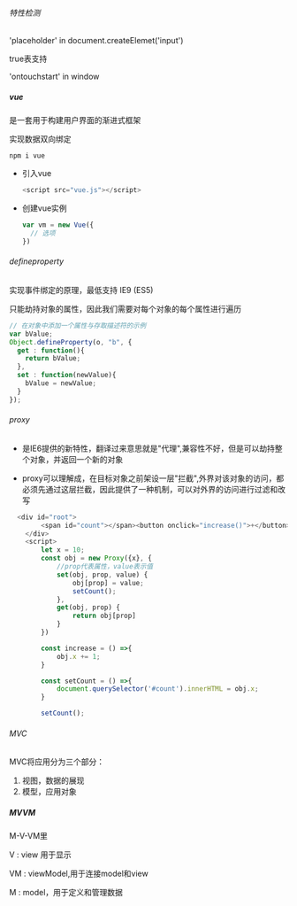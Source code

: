 ###### 特性检测

'placeholder' in document.createElemet('input')

true表支持

'ontouchstart' in window

##### vue

是一套用于构建用户界面的渐进式框架

实现数据双向绑定

`npm i vue`

- 引入vue

  ```js
  <script src="vue.js"></script>
  ```

- 创建vue实例

  ```js
  var vm = new Vue({
    // 选项
  })
  ```

  

###### defineproperty

实现事件绑定的原理，最低支持 IE9 (ES5)

只能劫持对象的属性，因此我们需要对每个对象的每个属性进行遍历

```js
// 在对象中添加一个属性与存取描述符的示例
var bValue;
Object.defineProperty(o, "b", {
  get : function(){
    return bValue;
  },
  set : function(newValue){
    bValue = newValue;
  }
});

```



###### proxy

- 是IE6提供的新特性，翻译过来意思就是"代理",兼容性不好，但是可以劫持整个对象，并返回一个新的对象

- proxy可以理解成，在目标对象之前架设一层"拦截",外界对该对象的访问，都必须先通过这层拦截，因此提供了一种机制，可以对外界的访问进行过滤和改写

```js
  <div id="root">
        <span id="count"></span><button onclick="increase()">+</button>
    </div>
    <script>
        let x = 10;
        const obj = new Proxy({x}, {
            //prop代表属性，value表示值
            set(obj, prop, value) {
                obj[prop] = value;
                setCount();
            },
            get(obj, prop) {
                return obj[prop]
            }
        })

        const increase = () =>{
            obj.x += 1;
        }

        const setCount = () =>{
            document.querySelector('#count').innerHTML = obj.x;
        }

        setCount();
```

###### MVC

MVC将应用分为三个部分：

1. 视图，数据的展现 
2. 模型，应用对象

##### MVVM

M-V-VM里

 V : view 用于显示

VM : viewModel,用于连接model和view

M : model，用于定义和管理数据